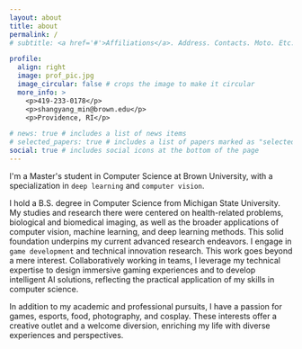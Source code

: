 ```yaml
---
layout: about
title: about
permalink: /
# subtitle: <a href='#'>Affiliations</a>. Address. Contacts. Moto. Etc.

profile:
  align: right
  image: prof_pic.jpg
  image_circular: false # crops the image to make it circular
  more_info: >
    <p>419-233-0178</p>
    <p>shangyang_min@brown.edu</p>
    <p>Providence, RI</p>

# news: true # includes a list of news items
# selected_papers: true # includes a list of papers marked as "selected={true}"
social: true # includes social icons at the bottom of the page
---
```


I'm a Master's student in Computer Science at Brown University, with a specialization in `deep learning` and `computer vision`.

I hold a B.S. degree in Computer Science from Michigan State University. My studies and research there were centered on health-related problems, biological and biomedical imaging, as well as the broader applications of computer vision, machine learning, and deep learning methods. This solid foundation underpins my current advanced research endeavors. I engage in `game development` and technical innovation research. This work goes beyond a mere interest. Collaboratively working in teams, I leverage my technical expertise to design immersive gaming experiences and to develop intelligent AI solutions, reflecting the practical application of my skills in computer science.

In addition to my academic and professional pursuits, I have a passion for games, esports, food, photography, and cosplay. These interests offer a creative outlet and a welcome diversion, enriching my life with diverse experiences and perspectives.
